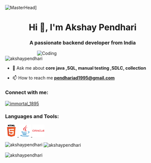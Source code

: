 ![MasterHead](https://qph.cf2.quoracdn.net/main-qimg-8bcfaef95f0b4d36d0c13794c0b23f05)]
<h1 align="center">Hi 👋, I'm Akshay Pendhari</h1>
<h3 align="center">A passionate backend developer from India</h3>
<img align="right" alt="Coding" width="400" src=https://camo.githubusercontent.com/5ddf73ad3a205111cf8c686f687fc216c2946a75005718c8da5b837ad9de78c9/68747470733a2f2f7468756d62732e6766796361742e636f6d2f4576696c4e657874446576696c666973682d736d616c6c2e676966>

<p align="left"> <img src="https://komarev.com/ghpvc/?username=akshaypendhari&label=Profile%20views&color=0e75b6&style=flat" alt="akshaypendhari" /> </p>

- 💬 Ask me about **core java ,SQL, manual testing ,SDLC, collection**

- 📫 How to reach me **pendhariad1995@gmail.com**

<h3 align="left">Connect with me:</h3>
<p align="left">
<a href="https://instagram.com/immortal_1895" target="blank"><img align="center" src="https://raw.githubusercontent.com/rahuldkjain/github-profile-readme-generator/master/src/images/icons/Social/instagram.svg" alt="immortal_1895" height="30" width="40" /></a>
</p>

<h3 align="left">Languages and Tools:</h3>
<p align="left"> <a href="https://www.w3.org/html/" target="_blank" rel="noreferrer"> <img src="https://raw.githubusercontent.com/devicons/devicon/master/icons/html5/html5-original-wordmark.svg" alt="html5" width="40" height="40"/> </a> <a href="https://www.java.com" target="_blank" rel="noreferrer"> <img src="https://raw.githubusercontent.com/devicons/devicon/master/icons/java/java-original.svg" alt="java" width="40" height="40"/> </a> <a href="https://www.oracle.com/" target="_blank" rel="noreferrer"> <img src="https://raw.githubusercontent.com/devicons/devicon/master/icons/oracle/oracle-original.svg" alt="oracle" width="40" height="40"/> </a> </p>

<p><img align="left" src="https://github-readme-stats.vercel.app/api/top-langs?username=akshaypendhari&show_icons=true&locale=en&layout=compact" alt="akshaypendhari" /></p>

<p>&nbsp;<img align="center" src="https://github-readme-stats.vercel.app/api?username=akshaypendhari&show_icons=true&locale=en" alt="akshaypendhari" /></p>

<p><img align="center" src="https://github-readme-streak-stats.herokuapp.com/?user=akshaypendhari&" alt="akshaypendhari" /></p>

